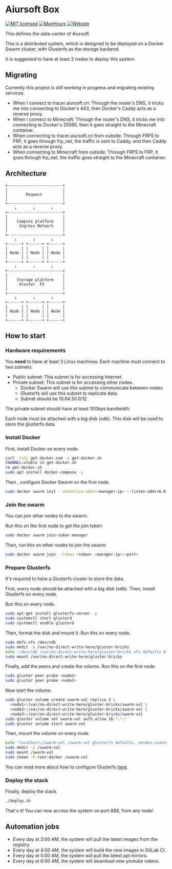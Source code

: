 # Aiursoft Box

[![MIT licensed](https://img.shields.io/badge/license-MIT-blue.svg)](https://gitlab.aiursoft.cn/aiursoft/box/-/blob/master/LICENSE)
[![ManHours](https://manhours.aiursoft.cn/r/gitlab.aiursoft.cn/aiursoft/box.svg)](https://gitlab.aiursoft.cn/aiursoft/box/-/commits/master?ref_type=heads)
[![Website](https://img.shields.io/website?url=https%3A%2F%2Fwww.aiursoft.cn%2F)](https://www.aiursoft.cn)

This defines the data-center of Aiursoft.

This is a distributed system, which is designed to be deployed on a Docker Swarm cluster, with Glusterfs as the storage backend.

It is suggested to have at least 3 nodes to deploy this system.

## Migrating

Currently this project is still working in progress and migrating existing services.

* When I connect to tracer.aiursoft.cn: Through the router's DNS, it tricks me into connecting to Docker's 443, then Docker's Caddy acts as a reverse proxy.
* When I connect to Minecraft: Through the router's DNS, it tricks me into connecting to Docker's 25565, then it goes straight to the Minecraft container.
* When connecting to tracer.aiursoft.cn from outside: Through FRPS to FRP, it goes through frp_net, the traffic is sent to Caddy, and then Caddy acts as a reverse proxy.
* When connecting to Minecraft from outside: Through FRPS to FRP, it goes through frp_net, the traffic goes straight to the Minecraft container.

## Architecture

```text
+------------------------+
|                        |
|        Request         | 
|                        |
+------------------------+
    ↓       ↓       ↓
+------------------------+
|                        |
|    Compute platform    | 
|     Ingress Network    |
|                        |
+------------------------+
    ↓       ↓       ↓
+------+ +------+ +------+
|      | |      | |      |
| Node | | Node | | Node |
|      | |      | |      |
+------+ +------+ +------+
    ↓       ↓       ↓
+------------------------+
|                        |
|    Storage platform    | 
|     Gluster  FS        |
|                        |
+------------------------+
    ↓       ↓       ↓
+------+ +------+ +------+
|      | |      | |      |
| Node | | Node | | Node |
|      | |      | |      |
+------+ +------+ +------+
```

## How to start

### Hardware requirements

You **need** to have at least 3 Linux machines. Each machine must connect to two subnets.

* Public subnet: This subnet is for accessing Internet.
* Private subnet: This subnet is for accessing other nodes.
  * Docker Swarm will use this subnet to communicate between nodes.
  * Glusterfs will use this subnet to replicate data.
  * Subnet should be 10.64.50.0/12

The private subnet should have at least 10Gbps bandwidth.

Each node must be attached with a big disk (sdb). This disk will be used to store the glusterfs data.

### Install Docker

First, install Docker on every node.

```bash
curl -fsSL get.docker.com -o get-docker.sh
CHANNEL=stable sh get-docker.sh
rm get-docker.sh
sudo apt install docker-compose -y
```

Then , configure Docker Swarm on the first node.

```bash
sudo docker swarm init --advertise-addr=<manager-ip> --listen-addr=0.0.0.0 --data-path-port=7779 --force-new-cluster=true
```

### Join the swarm

You can join other nodes to the swarm.

Run this on the first node to get the join token:

```bash
sudo docker swarm join-token manager
```

Then, run this on other nodes to join the swarm:

```bash
sudo docker swarm join --token <token> <manager-ip>:<port>
```

### Prepare Glusterfs

It's required to have a Glusterfs cluster to store the data.

First, every node should be attached with a big disk (sdb). Then, install Glusterfs on every node.

Run this on every node.

```bash
sudo apt-get install glusterfs-server -y
sudo systemctl start glusterd
sudo systemctl enable glusterd
```

Then, format the disk and mount it. Run this on every node.

```bash
sudo mkfs.xfs /dev/sdb
sudo mkdir -p /var/no-direct-write-here/gluster-bricks
echo '/dev/sdb /var/no-direct-write-here/gluster-bricks xfs defaults 0 0' | sudo tee -a /etc/fstab
sudo mount /var/no-direct-write-here/gluster-bricks
```

Finally, add the peers and create the volume. Run this on the first node.

```bash
sudo gluster peer probe <node2>
sudo gluster peer probe <node3>
```

Now start the volume.

```bash
sudo gluster volume create swarm-vol replica 3 \
  <node1>:/var/no-direct-write-here/gluster-bricks/swarm-vol \
  <node2>:/var/no-direct-write-here/gluster-bricks/swarm-vol \
  <node3>:/var/no-direct-write-here/gluster-bricks/swarm-vol
sudo gluster volume set swarm-vol auth.allow 10.*.*.*
sudo gluster volume start swarm-vol
```

Then, mount the volume on every node.

```bash
echo 'localhost:/swarm-vol /swarm-vol glusterfs defaults,_netdev,noauto,x-systemd.automount 0 0' | sudo tee -a /etc/fstab
sudo mkdir -p /swarm-vol
sudo mount /swarm-vol
sudo chown -R root:docker /swarm-vol
```

You can read more about how to configure Glusterfs [here](https://docs.gluster.org/en/v3/Administrator%20Guide/Managing%20Volumes/).

### Deploy the stack

Finally, deploy the stack.

```bash
./deploy.sh
```

That's it! You can now access the system on port 888, from any node!

## Automation jobs

* Every day at 3:00 AM, the system will pull the latest images from the registry.
* Every day at 4:00 AM, the system will build the new images in GitLab CI.
* Every day at 5:00 AM, the system will pull the latest apt mirrors.
* Every day at 6:00 AM, the system will download new youtube videos.
